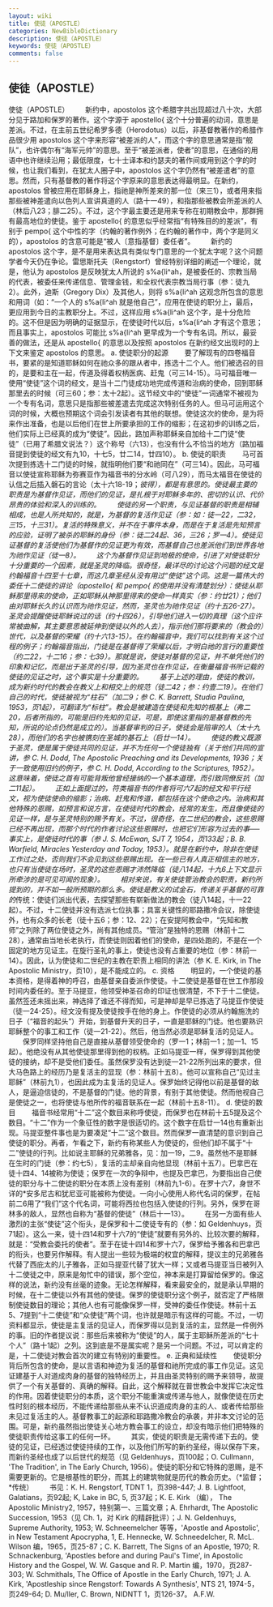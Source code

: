 ```yaml
---
layout: wiki
title: 使徒（APOSTLE）
categories: NewBibleDictionary
description: 使徒（APOSTLE）
keywords: 使徒（APOSTLE）
comments: false
---
```


## 使徒（APOSTLE）



使徒（APOSTLE）
　　新约中，apostolos 这个希腊字共出现超过八十次，大部分见于路加和保罗的著作。这个字源于 apostello{ 这个十分普遍的动词，意思是差派。不过，在主前五世纪希罗多德（Herodotus）以后，非基督教著作的希腊作品很少用 apostolos 这个字来形容“被差派的人”，而这个字的意思通常是指“舰队”，也许偶尔有“海军元帅”的意思。至于“被差派者，使者”的意思，在通俗的用语中也许继续沿用；最低限度，七十士译本和约瑟夫的著作间或用到这个字的时候，也让我们看到，在犹太人圈子中，apostolos 这个字仍然有“被差遣者”的意思。然而，只有基督教的著作将这个字原来的意思表达得最明显。在新约，apostolos 曾被应用在耶稣身上，指祂是神所差来的那一位（来三1），或者用来指那些被神差遣向以色列人宣讲真道的人（路十一49），和指那些被教会所差派的人（林后八23；腓二25）。不过，这个字最主要还是用来专称在初期教会中，那群拥有最高地位的使徒。鉴于 apostello{ 的意思似乎经常指“有特殊目的的差派”，有别于 pempo{ 这个中性的字（约翰的著作例外；在约翰的著作中，两个字是同义的），apostolos 的含意可能是“被人〔意指基督〕委任者”。
　　新约的 apostolos 这个字，是不是用来表达具有类似专门意思的一个犹太字呢？这个问题学者今天仍在争论。雷思斯托夫（Rengstorf）曾经特别详细的阐述一个理论，就是，他认为 apostolos 是反映犹太人所说的 s%a{li^ah，是被委任的、宗教当局的代表，被委任来传递信息、管理金钱，和全权代表宗教当局行事（参：徒九2）。此外，迪斯（Gregory Dix）及其他人，则将 s%a{li^ah 这观念所包含的意思和用词（如：“一个人的 s%a{li^ah 就是他自己”，应用在使徒的职分上，最后，更应用到今日的主教职分上。不过，这样应用 s%a{li^ah 这个字，是十分危险的。这不但是因为明确的证据显示，在使徒时代以后，s%a{li^ah 才有这个意思；而且事实上，apostolos 可能比 s%a{li^ah 更早成为一个专有名词。所以，最妥善的做法，还是从 apostello{ 的意思以及按照 apostolos 在新约经文出现时的上下文来鉴定 apostolos 的意思。
a. 使徒职分的起源
　　要了解现有的四卷福音书，要紧的是知道耶稣如何在祂众多的跟从者中，拣选十二个人。他们被选召的目的，是要和主在一起，传道及得着权柄医病、赶鬼（可三14-15）。马可福音唯一使用“使徒”这个词的经文，是当十二门徒成功地完成传道和治病的使命，回到耶稣那里去的时候（可三60；参：太十2起）。这节经文中的“使徒”一词通常不被视为一个专有名词，意思只是指那些被差遣去完成这次特别任务的人。但马可运用这个词的时候，大概也预期这个词会引发读者有其他的联想。使徒这次的使命，是为将来作出准备，也是以后他们在世上所要承担的工作的缩影；在这初步的训练之后，他们实际上已经真的成为“使徒”。因此，路加声称耶稣亲自加给十二门徒“使徒”（已用了希腊文说法？）这个称号（六13），也没有什么不恰当的地方（路加福音提到使徒的经文有九10，十七5，廿二14，廿四10）。
b. 使徒的职责
　　马可首次提到拣选十二门徒的时候，就指明他们要“和祂同在”（可三14）。因此，马可福音以使徒宣称耶稣为弥赛亚作为福音书的分水岭（可八29），而马太福音在使徒的认信之后插入磐石的言论（太十六18-19；*彼得），都是有意思的。使徒最主要的职责是为基督作见证，而他们的见证，是扎根于对耶稣多年的、密切的认识、代价昂贵的体验和深入的训练的。
　　使徒的另一个职责，与见证基督的职责是相辅相成，也是人所共知的，就是，为基督的复活作见证（参：如：徒一22，二32，三15，十三31）。复活的特殊意义，并不在于事件本身，而是在于复活是先知预言的应验，证明了被杀的耶稣的身份（参：徒二24起、36，三26；罗一4）。使徒见证基督的复活使他们为基督作的见证更为有效，而基督自己也差派他们到世界各地为祂作见证（徒一8）。
　　这个为基督作见证到地极的使命，引进了对使徒职分十分重要的一个因素，就是圣灵的降临。很奇怪，最详尽的讨论这个问题的经文是约翰福音十四至十七章，而这几章圣经从没有用过“使徒”这个词。这是一篇伟大的委任十二使徒的讲论（apostello{ 和 pempo{ 的使用并没有清楚划分）：使徒从耶稣那里得来的使命，正如耶稣从神那里得来的使命一样真实（参：约廿21）；他们由对耶稣长久的认识而为祂作见证，然而，圣灵也为祂作见证（约十五26-27）。圣灵会提醒使徒耶稣说过的话（约十四26），引导他们进入一切的真理（这个应许常被曲解，其主要意思被延伸到使徒以外的人去），指示他们那将要来的（教会的）世代，以及基督的荣耀（约十六13-15）。在约翰福音中，我们可以找到有关这个过程的例子；约翰福音指出，门徒是在基督得了荣耀以后，才明白祂的言行的重要性（约二22，十二16；参：七39）。那就是说，使徒对基督的见证，并不单凭他们的印象和记忆，而是出于圣灵的引导，因为圣灵也在作见证，在衡量福音书所记载的使徒的见证之时，这个事实是十分重要的。
　　基于上述的理由，使徒的教训，成为新约时代的教会在教义上和相交上的规范（徒二42；参：约壹二19）。在他们自己的时代，使徒被视为“柱石”（加二9；参 C. K. Barrett, Studia Paulina, 1953，页1起），可翻译为“标柱”。教会是被建造在使徒和先知的根基上（弗二20，后者所指的，可能是旧约先知的见证，可是，即使这里指的是基督教的先知，所说的论点仍然是成立的）。当基督审判的日子，使徒会是陪审的人（太十九28），而他们的名字也被镌刻在圣城的基石上（启廿一14）。
　　使徒的教义既源于圣灵，便是属于使徒共同的见证，并不为任何一个使徒独有（关于他们共同的宣讲，参 C. H. Dodd, The Apostolic Preaching and its Developments,
1936；关于一致使用旧约的例子，参 C. H. Dodd, According to the
Scriptures, 1952）。这意味着，使徒之首有可能背叛他曾经接纳的一个基本道理，而引致同僚反抗（加二11起）。
　　正如上面提过的，符类福音书的作者将可六7起的经文和平行经文，视为使徒使命的缩影；治病、赶鬼和传道，都包括在这个使命之内。治病和其他特殊的恩赐，如预言和说方言，在使徒时代的教会，经常的发生，而且像使徒的见证一样，是与圣灵特别的赐予有关。不过，很奇怪，在二世纪的教会，这些恩赐已经不再出现，而那个时代的作者讨论这些恩赐时，也把它们形容为过去的事──事实上，是使徒时代的事（参 J. S. McEwan, SJT 7, 1954，页133起；B. B. Warfield, Miracles Yesterday and Today, 1953）。就是在新约中，除非在使徒工作过之处，否则我们不会见到这些恩赐出现。在一些已有人真正相信主的地方，也只有当使徒在场时，圣灵的这些恩赐才沛然降临（徒八14起，十九6上下文显示所牵涉的是可见可闻的现象）。
　　相对来说，有关使徒管治教会的职责，新约所提到的，并不如一般所预期的那么多。使徒是教义的试金石，传递关乎基督的可靠的*传统：使徒们派出代表，去探望那些有崭新做法的教会（徒八14起，十一22起）。不过，十二使徒并没有选派七位执事；具富关键性的耶路撒冷会议，除使徒外，也有众多的长老（徒十五6；参：12、22）；在安提阿教会中，“先知和教师”之列除了两位使徒之外，尚有其他成员。“管治”是独特的恩赐（林前十二28），通常由当地长老执行，而使徒则因着他们的使命，是四处跑的，不是在一个固定的地方见证主。在旋行圣礼的事上，使徒也没有占重要的地位（参：林前一14）。因此，认为使徒和二世纪的主教在职责上相同的讲法（参 K. E. Kirk, in The Apostolic Ministry，页10），是不能成立的。
c. 资格
　　明显的，一个使徒的基本资格，是得着神的呼召，由基督亲自委派作使徒。十二使徒是基督在世工作那段时间内委任的。至于马提亚，他领受神圣召命的印证也很清楚，不下于十二使徒。虽然签还未摇出来，神选择了谁还不得而知，可是神却是早已拣选了马提亚作使徒（徒一24-25）。经文没有提及使徒按手在他的身上。作使徒的必须从约翰施洗的日子（“福音的起头”）开始，到基督升天的日子，一直是耶稣的门徒。他也要熟识耶稣整个的事工和工作（徒一21-22）。然后，他当然必须是耶稣复活的见证人。
　　保罗同样坚持他自己是直接从基督领受使命的（罗一1；林前一1；加一1、15起）。他绝没有从其他使徒那里得到他的权柄。正如马提亚一样，保罗得到其他使徒的接纳，却不是受他们委任。虽然保罗没有达到徒一21-22所列出来的要求，但大马色路上的经历乃是复活主的显现（参：林前十五8）。他可以宣称自己“见过主耶稣”（林前九1），也因此成为主复活的见证人。保罗始终记得他以前是基督的敌人，是逼迫信徒的，不是基督的门徒。他的背景，有别于其他使徒。然而他视自己是使徒之一，也将使徒与他所传的福音联系在一起（林前十五8-11）。
d. 使徒的数目
　　福音书经常用“十二”这个数目来称呼使徒，而保罗也在林前十五5提及这个数目。“十二”作为一个象征性的数字是很适切的。这个数字在启廿一14也有重新出现。马提亚整件事也是为要凑足“十二”这个数目。然而保罗一直清楚的意识到自己使徒的职分。再者，乍看之下，新约有称某些人为使徒的，但他们却不属于“十二”使徒的行列。比如说主耶稣的兄弟雅各，见：加一19，二9。虽然他不是耶稣在生时的门徒（参：约七5），复活的主却亲自向他显现（林前十五7）。巴拿巴在徒十四4、14被称为使徒；保罗在一次的争辩中，也提及巴拿巴，为要指出自己使徒的职分与十二使徒的职分在本质上没有差别（林前九1-6）。在罗十六7，身世不详的*安多尼古和犹尼亚可能被称为使徒。一向小心使用人称代名词的保罗，在帖前二6用了“我们”这个代名词，可能将西拉也包括入使徒的行列。另外，保罗在哥林多的敌人，显然也自称为“基督的使徒”（林后十一13）。
　　在另一方面有些人激烈的主张“使徒”这个衔头，是保罗和十二使徒专有的（参：如 Geldenhuys，页71起）。这么一来，徒十四14和罗十六7的“使徒”就要有另外的、比较次要的解释，就是：“受教会委托的使者”。至于在徒十四14和罗十六7，保罗给予雅各和巴拿巴的衔头，也要另作解释。有人提出一些较为极端的权宜的解释，提议主的兄弟雅各代替了西庇太的儿子雅各，正如马提亚代替了犹大一样；又或者马提亚当日被列入十二使徒之中，原来是匆忙中的错误，那个空位，神本来是打算留给保罗的。像这样的说法，新约没有丝毫的迹象。无论怎样解释，看来最安全的，就是承认早期的时候，在十二使徒以外有其他的使徒。保罗的使徒职分这个例子，就否定了严格限制使徒数目的理论；其他人也有可能像保罗一样，受神的委任作使徒。林前十五5、7提到“十二使徒”和“众使徒”两个词，也许就是暗示有这样的可能。不过，一切资料都显示，使徒是主复活的见证人，而保罗得以见到复活的主，显然是一件例外的事。旧的作者提议说：那些后来被称为“使徒”的人，属于主耶稣所差派的“七十个人”（路十1起）之列。这到底是不是属实呢？是另一个问题。不过，可以肯定的是，十二使徒对教会首次的建立有特别的重要性。
e. 正典和延续性
　　使徒职分背后所包含的使命，是以言语和神迹为复活的基督和祂所完成的事工作见证。这见证建基于人对道成肉身的基督的独特经历上，并且由圣灵特别的赐予来领导，故提供了一个有关基督的、真确的解释。自此，这个解释就在普世教会中发挥它决定性的作用。因着使徒职分的本质，这个职分不能重演或传递与他人，就像使徒在历史性时刻的根本经历，不能传递给那些从来不认识道成肉身的主的人、或者传给那些未见过复活主的人。基督教事工的起源和耶路撒冷教会的承袭，并非本文讨论的范围。可是，新约虽然指出使徒关心地方教会事工的设立，却没有暗示他们把特殊的使徒职责传给这事工的任何一环。
　　其实，使徒的职责是无需传递下去的。使徒的见证，已经透过使徒持续的工作，以及他们所写的新约圣经，得以保存下来，而新约圣经也成了以后世代的规范（见 Geldenhuys，页100起；O. Cullmann, 'The
Tradition', in The Early Church, 1956）。使徒的职分和它特殊的恩赐，是不需要更新的。它是根基性的职分，而其上的建筑物就是历代的教会历史。（*监督；*传统）
　　书见：K. H. Rengstorf, TDNT 1，页398-447; J. B. Lightfoot, Galatians，页92起; K, Lake in BC, 5, 页37起；K. E. Kirk （编）， The Apostolic Ministry2, 1957，特别第一、三篇文章；A. Ehrhardt, The Apostolic
Succession, 1953（见 Ch. 1，对 Kirk 的精辟批评）；J. N. Geldenhuys, Supreme Authority, 1953; W.
Schneemelcher 等等，'Apostle and Apostolic', in New
Testament Apocrypha, 1, E. Hennecke, W. Schneedelcher, R. McL. Wilson 编，1965，页25-87；C. K. Barrett, The Signs of an Apostle, 1970; R.
Schnackenburg, 'Apostles before and during Paul's Time', in Apostolic History and the Gospel, W. W.
Gasque and R. P. Martin 编，1970，页287-303; W. Schmithals, The Office of Apostle in the Early Church,
1971; J. A. Kirk, 'Apostleship since Rengstorf: Towards A Synthesis', NTS 21, 1974-5，页249-64; D. Mu/ller, C. Brown, NIDNTT 1，页126-37。
A.F.W.



